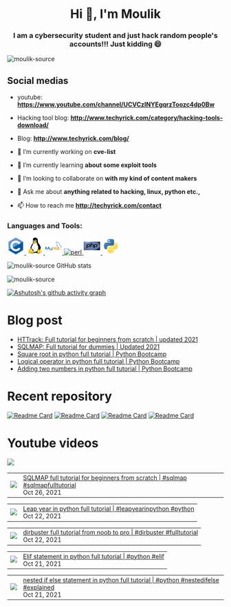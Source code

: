 <h1 align="center">Hi 👋, I'm Moulik</h1>
<h3 align="center">I am a cybersecurity student and just hack random people's accounts!!! Just kidding 😄</h3>

<p align="left"> <img src="https://komarev.com/ghpvc/?username=moulik-source&label=Profile%20views&color=0e75b6&style=flat" alt="moulik-source" /> </p> 

## Social medias
- youtube: **https://www.youtube.com/channel/UCVCzINYEgqrzToozc4dp0Bw**
- Hacking tool blog: **http://www.techyrick.com/category/hacking-tools-download/**
- Blog: **http://www.techyrick.com/blog/**

- 🔭 I’m currently working on **cve-list**

- 🌱 I’m currently learning **about some exploit tools**

- 👯 I’m looking to collaborate on **with my kind of content makers**

- 💬 Ask me about **anything related to hacking, linux, python etc.,**

- 📫 How to reach me **http://techyrick.com/contact**


<h3 align="left">Languages and Tools:</h3>
<p align="left"> <a href="https://www.cprogramming.com/" target="_blank"> <img src="https://raw.githubusercontent.com/devicons/devicon/master/icons/c/c-original.svg" alt="c" width="40" height="40"/> </a> <a href="https://www.linux.org/" target="_blank"> <img src="https://raw.githubusercontent.com/devicons/devicon/master/icons/linux/linux-original.svg" alt="linux" width="40" height="40"/> </a> <a href="https://www.mysql.com/" target="_blank"> <img src="https://raw.githubusercontent.com/devicons/devicon/master/icons/mysql/mysql-original-wordmark.svg" alt="mysql" width="40" height="40"/> </a> <a href="https://www.perl.org/" target="_blank"> <img src="https://api.iconify.design/logos-perl.svg" alt="perl" width="40" height="40"/> </a> <a href="https://www.php.net" target="_blank"> <img src="https://raw.githubusercontent.com/devicons/devicon/master/icons/php/php-original.svg" alt="php" width="40" height="40"/> </a> <a href="https://www.python.org" target="_blank"> <img src="https://raw.githubusercontent.com/devicons/devicon/master/icons/python/python-original.svg" alt="python" width="40" height="40"/> </a> </p>



![moulik-source GitHub stats](https://github-readme-stats.vercel.app/api?username=moulik-source&show_icons=true&theme=vision-friendly-dark)

<p><img align="center" src="https://github-readme-streak-stats.herokuapp.com/?user=moulik-source&theme=vision-friendly-dark" alt="moulik-source" /></p>

[![Ashutosh's github activity graph](https://activity-graph.herokuapp.com/graph?username=moulik-source&bg_color=000000&color=00ff33&line=1e00ff&point=ff0000&area=true&hide_border=true)](https://github.com/ashutosh00710/github-readme-activity-graph)

# Blog post
<!-- BLOG-POST-LIST:START -->
- [HTTrack: Full tutorial for beginners from scratch | updated 2021](https://techyrick.com/httrack-full-tutorial/)
- [SQLMAP: Full tutorial for dummies | Updated 2021](https://techyrick.com/sqlmap-full-tutorial/)
- [Square root in python full tutorial | Python Bootcamp](https://techyrick.com/square-root-in-python/)
- [Logical operator in python full tutorial | Python Bootcamp](https://techyrick.com/logical-operator-in-python/)
- [Adding two numbers in python full tutorial | Python Bootcamp](https://techyrick.com/adding-two-numbers-in-python-full-tutorial-python-bootcamp/)
<!-- BLOG-POST-LIST:END -->

# Recent repository 

[![Readme Card](https://github-readme-stats.vercel.app/api/pin/?username=moulik-source&repo=ddos&theme=outrun)](https://github.com/moulik-source/ddos) 
[![Readme Card](https://github-readme-stats.vercel.app/api/pin/?username=moulik-source&repo=port-scan&theme=outrun)](https://github.com/moulik-source/port-scan)
[![Readme Card](https://github-readme-stats.vercel.app/api/pin/?username=moulik-source&repo=webcheck&theme=outrun)](https://github.com/moulik-source/webcheck)
[![Readme Card](https://github-readme-stats.vercel.app/api/pin/?username=moulik-source&repo=social&theme=outrun)](https://github.com/moulik-source/social)

# Youtube videos

[<img src="https://img.shields.io/badge/-Subscribe-red?style=for-the-badge&logo=youtube&logoColor=white"/>](https://www.youtube.com/channel/UCVCzINYEgqrzToozc4dp0Bw?sub_confirmation=1)

<!-- YOUTUBE:START --><table><tr><td><a href="https://www.youtube.com/watch?v=yizZ2jhlE90"><img width="140px" src="https://i.ytimg.com/vi/yizZ2jhlE90/mqdefault.jpg"></a></td>
<td><a href="https://www.youtube.com/watch?v=yizZ2jhlE90">SQLMAP full tutorial for beginners from scratch | #sqlmap #sqlmapfulltutorial</a><br/>Oct 26, 2021</td></tr></table>
<table><tr><td><a href="https://www.youtube.com/watch?v=o2RtTqdSwWw"><img width="140px" src="https://i.ytimg.com/vi/o2RtTqdSwWw/mqdefault.jpg"></a></td>
<td><a href="https://www.youtube.com/watch?v=o2RtTqdSwWw">Leap year in python full tutorial  | #leapyearinpython #python</a><br/>Oct 22, 2021</td></tr></table>
<table><tr><td><a href="https://www.youtube.com/watch?v=_a-a-kbZUsM"><img width="140px" src="https://i.ytimg.com/vi/_a-a-kbZUsM/mqdefault.jpg"></a></td>
<td><a href="https://www.youtube.com/watch?v=_a-a-kbZUsM">dirbuster full tutorial from noob to pro | #dirbuster #fulltutorial</a><br/>Oct 22, 2021</td></tr></table>
<table><tr><td><a href="https://www.youtube.com/watch?v=xd4Nl3re9eI"><img width="140px" src="https://i.ytimg.com/vi/xd4Nl3re9eI/mqdefault.jpg"></a></td>
<td><a href="https://www.youtube.com/watch?v=xd4Nl3re9eI">Elif statement in python full tutorial | #python #elif</a><br/>Oct 21, 2021</td></tr></table>
<table><tr><td><a href="https://www.youtube.com/watch?v=3U_Nge-P_6E"><img width="140px" src="https://i.ytimg.com/vi/3U_Nge-P_6E/mqdefault.jpg"></a></td>
<td><a href="https://www.youtube.com/watch?v=3U_Nge-P_6E">nested if else statement in python full tutorial | #python #nestedifelse #explained</a><br/>Oct 21, 2021</td></tr></table>
<!-- YOUTUBE:END -->

